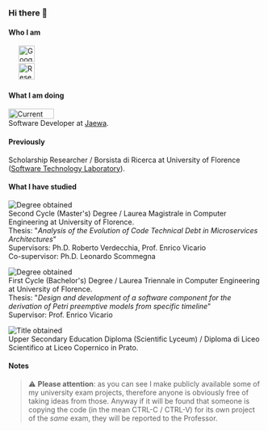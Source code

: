### Hi there 👋

#### Who I am

<a href="https://scholar.google.com/citations?user=18ohcmAAAAAJ" style="padding: 20px; text-decoration: none;">
  <img alt="Google Scholar Logo" src="https://upload.wikimedia.org/wikipedia/commons/c/c7/Google_Scholar_logo.svg" width="32" height="32" />
</a>
<br/>
<a href="https://www.researchgate.net/profile/Kevin-Maggi-4" style="padding: 20px; text-decoration: none;">
  <img alt="ResearchGate Logo" src="https://upload.wikimedia.org/wikipedia/commons/5/5e/ResearchGate_icon_SVG.svg" width="32" height="32" />
</a>



#### What I am doing

<img height="20px" width="90px" alt="Current occupation" src="https://upload.wikimedia.org/wikipedia/commons/3/37/Snapmyle_arrow.gif"/> <br/>
Software Developer at <a href="https://jaewa.com">Jaewa</a>.

#### Previously

Scholarship Researcher / Borsista di Ricerca at University of Florence (<a href="https://stlab.dinfo.unifi.it">Software Technology Laboratory</a>).

#### What I have studied

![Degree obtained](https://geps.dev/progress/100) <br/>
Second Cycle (Master's) Degree / Laurea Magistrale in Computer Engineering at University of Florence.<br/>
Thesis: "*Analysis of the Evolution of Code Technical Debt in Microservices Architectures*"<br/>
Supervisors: Ph.D. Roberto Verdecchia, Prof. Enrico Vicario<br/>
Co-supervisor: Ph.D. Leonardo Scommegna

![Degree obtained](https://geps.dev/progress/100)<br/>
First Cycle (Bachelor's) Degree / Laurea Triennale in Computer Engineering at University of Florence.<br/>
Thesis: "*Design and development of a software component for the derivation of Petri preemptive models from specific timeline*"<br/>
Supervisor: Prof. Enrico Vicario

![Title obtained](https://geps.dev/progress/100)<br/>
Upper Secondary Education Diploma (Scientific Lyceum) / Diploma di Liceo Scientifico at Liceo Copernico in Prato.

#### Notes
> :warning: **Please attention**: as you can see I make publicly available some of my university exam projects, therefore anyone is obviously free of taking ideas from those. Anyway if it will be found that someone is copying the code (in the mean CTRL-C / CTRL-V) for its own project of the *same* exam, they will be reported to the Professor.
